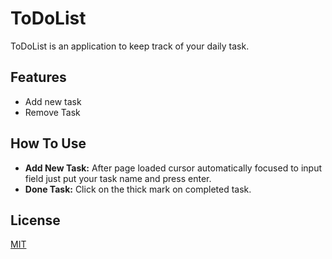 # ToDoList

ToDoList is an application to keep track of your daily task.

## Features

- Add new task
- Remove Task

## How To Use

- **Add New Task:** After page loaded cursor automatically focused to input field just put your task name and press enter.
- **Done Task:** Click on the thick mark on completed task.

## License

[MIT](https://choosealicense.com/licenses/mit/)
